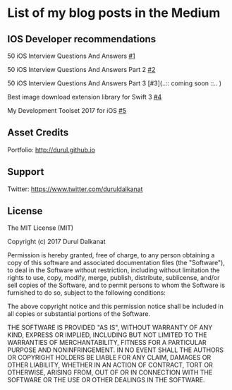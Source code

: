 # List of my blog posts in the Medium

## IOS Developer recommendations

50 iOS Interview Questions And Answers [#1](https://medium.com/ios-os-x-development/ios-interview-questions-13840247a57a#.fk998vdc2)

50 iOS Interview Questions And Answers Part 2 [#2](https://medium.com/@duruldalkanat/50-ios-interview-questions-and-answers-part-2-45f952230b9f#.68uenedy3)

50 iOS Interview Questions And Answers Part 3 [#3](..:: coming soon ::.. )

Best image download extension library for Swift 3 [#4](https://medium.com/ios-os-x-development/best-image-download-extension-library-for-swift-3-cf64ec1f84a0#.5nm2frvfb)

My Development Toolset 2017 for iOS [#5](https://medium.com/@duruldalkanat/my-development-toolset-2017-for-ios-7c0758e3e5ce#.lspa7gi1q)

## Asset Credits
Portfolio: http://durul.github.io


## Support
Twitter: https://www.twitter.com/duruldalkanat


## License

The MIT License (MIT)

Copyright (c) 2017 Durul Dalkanat

Permission is hereby granted, free of charge, to any person obtaining a copy of this software and associated documentation files (the "Software"), to deal in the Software without restriction, including without limitation the rights to use, copy, modify, merge, publish, distribute, sublicense, and/or sell copies of the Software, and to permit persons to whom the Software is furnished to do so, subject to the following conditions:

The above copyright notice and this permission notice shall be included in all copies or substantial portions of the Software.

THE SOFTWARE IS PROVIDED "AS IS", WITHOUT WARRANTY OF ANY KIND, EXPRESS OR IMPLIED, INCLUDING BUT NOT LIMITED TO THE WARRANTIES OF MERCHANTABILITY, FITNESS FOR A PARTICULAR PURPOSE AND NONINFRINGEMENT. IN NO EVENT SHALL THE AUTHORS OR COPYRIGHT HOLDERS BE LIABLE FOR ANY CLAIM, DAMAGES OR OTHER LIABILITY, WHETHER IN AN ACTION OF CONTRACT, TORT OR OTHERWISE, ARISING FROM, OUT OF OR IN CONNECTION WITH THE SOFTWARE OR THE USE OR OTHER DEALINGS IN THE SOFTWARE.
